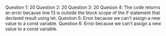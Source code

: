 Question 1: 20
Question 2: 20
Question 3: 20
Quesion 4: The code returns an error because line 13 is outside the block scope of the if statement that declared result using let.
Question 5: Error because we can't assign a new value to a const variable.
Question 6: Error because we can't assign a new value to a const variable.
